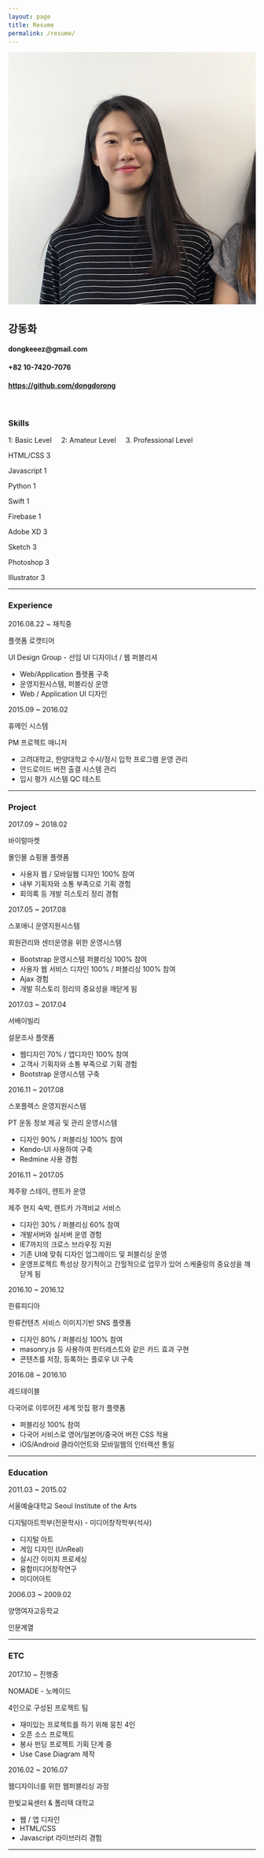 ```yaml
---
layout: page
title: Resume
permalink: /resume/
---
```


<img class="col one left" src="/img/prof_pic.jpg">

<div class="myIntro">
    <h2>강동화</h2>
    <h4><i class="fa fa-envelope-square"></i>dongkeeez@gmail.com</h4>
    <h4><i class="fa fa-phone"></i>+82 10-7420-7076</h4>
    <h4><i class="fa fa-github"></i><a href="https://github.com/dongdorong" target="blank">https://github.com/dongdorong</a></h4>
</div>

<br/>

<div class="myTitle">
    <h3>Skills</h3>
    <span class="right caption">1: Basic Level &nbsp;&nbsp;&nbsp; 2: Amateur Level &nbsp;&nbsp;&nbsp; 3. Professional Level</span>
    <div class="col">
    <p class="skill_one">HTML/CSS <span class="skill_num">3</span></p>
    <p class="skill_one">Javascript <span class="skill_num skill_num_03">1</span></p>
    <p class="skill_one">Python <span class="skill_num skill_num_03">1</span></p>
    <p class="skill_one">Swift <span class="skill_num skill_num_03">1</span></p>
    <p class="skill_one">Firebase <span class="skill_num skill_num_03">1</span></p>
    <p class="skill_one">Adobe XD <span class="skill_num">3</span></p>
    <p class="skill_one">Sketch <span class="skill_num">3</span></p>
    <p class="skill_one">Photoshop <span class="skill_num">3</span></p>
    <p class="skill_one">Illustrator <span class="skill_num">3</span></p>
    </div>
</div>

<hr/>

<div class="myTitle">
    <h3>Experience</h3>
    <div class="col">
        <div class="one col left ex_title">2016.08.22 ~ 재직중</div>
        <div class="two col left ex_contents">
        <p>플랫폼 로캣티어</p>
        <p class="ex_position">UI Design Group - 선임 UI 디자이너 / 웹 퍼블리셔</p>
        <ul>
            <li>Web/Application 플랫폼 구축</li>
            <li>운영지원시스템, 퍼블리싱 운영</li>
            <li>Web / Application UI 디자인</li>
        </ul>
        </div>
    </div>
    <div class="col">
        <div class="one col left ex_title">2015.09 ~ 2016.02</div>
        <div class="two col left ex_contents">
        <p>휴메인 시스템</p>
        <p class="ex_position">PM 프로젝트 매니저</p>
        <ul>
            <li>고려대학교, 한양대학교 수시/정시 입학 프로그램 운영 관리</li>
            <li>안드로이드 버전 출결 시스템 관리</li>
            <li>입시 평가 시스템 QC 테스트</li>
        </ul>
        </div>
    </div>
</div>

<hr/>


<div class="myTitle">
    <h3>Project</h3>
    <div class="col">
        <div class="one col left ex_title">2017.09 ~ 2018.02</div>
        <div class="two col left ex_contents">
        <p>바이럴마켓</p>
        <p class="ex_position">몰인몰 쇼핑몰 플랫폼</p>
        <ul>
            <li>사용자 웹 / 모바일웹 디자인 100% 참여</li>
            <li>내부 기획자와 소통 부족으로 기획 경험</li>
            <li>회의록 등 개발 히스토리 정리 경험</li>
        </ul>
        </div>
    </div>
    <div class="col">
        <div class="one col left ex_title">2017.05 ~ 2017.08</div>
        <div class="two col left ex_contents">
        <p>스포애니 운영지원시스템</p>
        <p class="ex_position">회원관리와 센터운영을 위한 운영시스템</p>
        <ul>
            <li>Bootstrap 운영시스템 퍼블리싱 100% 참여</li>
            <li>사용자 웹 서비스 디자인 100% / 퍼블리싱 100% 참여</li>
            <li>Ajax 경험</li>
            <li>개발 히스토리 정리의 중요성을 깨닫게 됨</li>
        </ul>
        </div>
    </div>
    <div class="col">
        <div class="one col left ex_title">2017.03 ~ 2017.04</div>
        <div class="two col left ex_contents">
        <p>서베이빌리</p>
        <p class="ex_position">설문조사 플랫폼</p>
        <ul>
            <li>웹디자인 70% / 앱디자인 100% 참여</li>
            <li>고객사 기획자와 소통 부족으로 기획 경험</li>
            <li>Bootstrap 운영시스템 구축</li>
        </ul>
        </div>
    </div>
    <div class="col">
        <div class="one col left ex_title">2016.11 ~ 2017.08</div>
        <div class="two col left ex_contents">
        <p>스포플렉스 운영지원시스템</p>
        <p class="ex_position">PT 운동 정보 제공 및 관리 운영시스템</p>
        <ul>
            <li>디자인 90% / 퍼블리싱 100% 참여</li>
            <li>Kendo-UI 사용하여 구축</li>
            <li>Redmine 사용 경험</li>
        </ul>
        </div>
    </div>
    <div class="col">
        <div class="one col left ex_title">2016.11 ~ 2017.05</div>
        <div class="two col left ex_contents">
        <p>제주왕 스테이, 렌트카 운영</p>
        <p class="ex_position">제주 현지 숙박, 렌트카 가격비교 서비스</p>
        <ul>
            <li>디자인 30% / 퍼블리싱 60% 참여</li>
            <li>개발서버와 실서버 운영 경험</li>
            <li>IE7까지의 크로스 브라우징 지원 </li>
            <li>기존 UI에 맞춰 디자인 업그레이드 및 퍼블리싱 운영</li>
            <li>운영프로젝트 특성상 장기적이고 간헐적으로 업무가 있어 스케줄링의 중요성을 깨닫게 됨</li>
        </ul>
        </div>
    </div>
    <div class="col">
        <div class="one col left ex_title">2016.10 ~ 2016.12</div>
        <div class="two col left ex_contents">
        <p>한류피디아</p>
        <p class="ex_position">한류컨텐츠 서비스 이미지기반 SNS 플랫폼</p>
        <ul>
            <li>디자인 80% / 퍼블리싱 100% 참여</li>
            <li>masonry.js 등 사용하여 핀터레스트와 같은 카드 효과 구현</li>
            <li>콘텐츠를 저장, 등록하는 플로우 UI 구축</li>
        </ul>
        </div>
    </div>
    <div class="col">
        <div class="one col left ex_title">2016.08 ~ 2016.10</div>
        <div class="two col left ex_contents">
        <p>레드테이블</p>
        <p class="ex_position">다국어로 이루어진 세계 맛집 평가 플랫폼</p>
        <ul>
            <li>퍼블리싱 100% 참여</li>
            <li>다국어 서비스로 영어/일본어/중국어 버전 CSS 적용</li>
            <li>iOS/Android 클라이언트와 모바일웹의 인터렉션 통일</li>
        </ul>
        </div>
    </div>
</div>

<hr/>


<div class="myTitle">
    <h3>Education</h3>
    <div class="col">
        <div class="one col left ex_title">2011.03 ~ 2015.02</div>
        <div class="two col left ex_contents">
        <p>서울예술대학교 Seoul Institute of the Arts</p>
        <p class="ex_position">디지털아트학부(전문학사) - 미디어창작학부(석사)</p>
        <ul>
            <li>디지털 아트</li>
            <li>게임 디자인 (UnReal)</li>
            <li>실시간 이미지 프로세싱</li>
            <li>융합미디어창작연구</li>
            <li>미디어아트</li>
        </ul>
        </div>
    </div>
    <div class="col">
        <div class="one col left ex_title">2006.03 ~ 2009.02</div>
        <div class="two col left ex_contents">
        <p>양명여자고등학교</p>
        <p class="ex_position">인문계열</p>
        </div>
    </div>
</div>

<hr/>

<div class="myTitle">
    <h3>ETC</h3>
    <div class="col">
        <div class="one col left ex_title">2017.10 ~ 진행중</div>
        <div class="two col left ex_contents">
        <p>NOMADE - 노메이드</p>
        <p class="ex_position">4인으로 구성된 프로젝트 팀</p>
        <ul>
            <li>재미있는 프로젝트를 하기 위해 뭉친 4인</li>
            <li>오픈 소스 프로젝트</li>
            <li>봉사 펀딩 프로젝트 기획 단계 중</li>
            <li>Use Case Diagram 제작</li>
        </ul>
        </div>
    </div>
    <div class="col">
        <div class="one col left ex_title">2016.02 ~ 2016.07</div>
        <div class="two col left ex_contents">
        <p>웹디자이너를 위한 웹퍼블리싱 과정</p>
        <p class="ex_position">한빛교육센터 & 폴리텍 대학교</p>
        <ul>
            <li>웹 / 앱 디자인</li>
            <li>HTML/CSS</li>
            <li>Javascript 라이브러리 경험</li>
        </ul>
        </div>
    </div>
</div>

<hr/>

<div class="col three caption">

</div>

<span class="contacticon center clearfix">
	<a href="mailto:dongkeeez@gmail.com"><i class="fa fa-envelope-square"></i></a>
	<a href="https://github.com/dongdorong" target="_blank"><i class="fa fa-github-square"></i></a>
	<a href="https://www.linkedin.com/in/dona-kang-2064ba125" target="_blank"><i class="fa fa-linkedin-square"></i></a>
</span>
